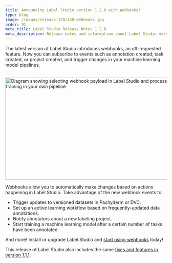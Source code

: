 ```yaml
---
title: Announcing Label Studio version 1.2.0 with Webhooks!
type: blog
image: /images/release-120/120-webhooks.jpg
order: 91
meta_title: Label Studio Release Notes 1.2.0
meta_description: Release notes and information about Label Studio version 1.2.0, featuring event webhook functionality for annotations and tasks. 
---
```


The latest version of Label Studio introduces webhooks, an oft-requested feature. Now you can subscribe to events such as annotation created, task created, or project created, and trigger changes in your machine learning model pipelines.

<br/><img src="/images/release-120/120-webhooks.jpg" alt="Diagram showing selecting webhook payload in Label Studio and processing the event payload and starting model training in your own pipeline" class="gif-border" width="800px" height="318px" />

Webhooks allow you to automatically make changes based on actions happening in Label Studio. Take advantage of the new webhook events to:
- Trigger updates to versioned datasets in Pachyderm or DVC.
- Set up an active learning workflow based on frequently-updated data annotations.
- Notify annotators about a new labeling project.
- Start training a machine learning model after a certain number of tasks have been annotated.

And more! Install or upgrade Label Studio and [start using webhooks](/guide/webhooks.html) today!

This release of Label Studio also includes the same [fixes and features in version 1.1.1](https://github.com/heartexlabs/label-studio/releases/tag/v1.1.1).